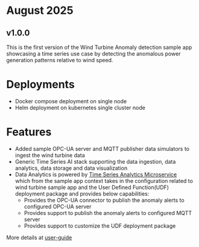 # August 2025

## v1.0.0

This is the first version of the Wind Turbine Anomaly detection sample app
showcasing a time series use case by detecting the anomalous power generation patterns relative to wind speed.

# Deployments

- Docker compose deployment on single node
- Helm deployment on kubernetes single cluster node

# Features

- Added sample OPC-UA server and MQTT publisher data simulators to ingest the wind turbine data
- Generic Time Series AI stack supporting the data ingestion, data analytics,
  data storage and data visualization
- Data Analytics is powered by [Time Series Analytics Microservice](https://docs.openedgeplatform.intel.com/edge-ai-libraries/time-series-analytics/main/user-guide/Overview.html)   
  which from the sample app context takes in the configuration related to wind turbine
  sample app and the User Defined Function(UDF) deployment package and provides 
  below capabilities:
  - Provides the OPC-UA connector to publish the anomaly alerts to configured 
    OPC-UA server
  - Provides support to publish the anomaly alerts to configured MQTT server
  - Provides support to customize the UDF deployment package 

More details at [user-guide](../../user-guide/index.rst)